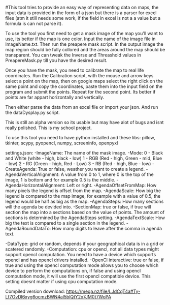 #This tool tries to provide an easy way of representing data on maps, the input data is provided in the form of a json but there is a parser for excel files (atm it still needs some work, if the field in excel is not a a value but a formula is can not parse it). 

To use the tool you first need to get a mask image of the map you'll want to use, its better if the map is one color. Input the name of the image file in ImageName.txt. Then run the preapere mask script. In the output image the map region should be fully collored and the areas around the map should be transparent. You can tweak the Inverse and Threashold values in PreapereMask.py till you have the desired result.

Once you have the mask, you need to calibrate the map to real life coordinates. Run the Calibration script, with the mouse and arrow keys select a point on the map, then on google maps select the right click on the same point and copy the coordinates, paste them into the input field on the program and submit the points. Repeat for the second point. Its better if points are far appart horizontally and vertically.

Then either parse the data from an excel file or import your json. And run the dataDysplay.py script. 

This is still an alpha version so its usable but may have alot of bugs and isnt really polished. This is my school project.

To use this tool you need to have python installed and these libs: pillow, tkinter, scypy, pyopencl, numpy, screeninfo, openpyxl

settings.json:
-ImageName: The name of the mask image.
-Mode:
    0 - Black and White (white - high, black - low)
    1 - RGB (Red - high, Green - mid, Blue - low)
    2 - RG (Green - high, Red - Low)
    3 - RB (Red - high, Blue - low)
-CreateAgenda: True or false, weather you want to create a legend.
-AgendaVerticalAlignment: A value from 0 to 1, where 0 is the top of the image, 1 is bottom and for example 0.5 is the middle.
-AgendaHorizontalAlignment: Left or right.
-AgendaOffsetFromMap: How many pixels the legend is offset from the map.
-AgendaScale: How big the legend is compared to the map image, for example with a value of 0.5, the legend would be half as big as the map.
-AgendaSteps: How many sections will the agenda be devided into.
-SectionMap: true or false, if true will section the map into a sections based on the value of points. The amount of sections is determined by the AgendaSteps setting.
-AgendaTextScale: How big the text is compared to a single section in the legend.
-AgendaRoundDataTo: How many digits to leave after the comma in agenda text.

-DataType: grid or random, depends if your geographical data is in a grid or scatered randomly.
-Computation: cpu or opencl, not all data types might support opencl computation. You need to have a device which supports opencl and has opencl drivers installed.
-OpenCl interactive: true or false, if true and using the opencl computation mode allows you to choose which device to perform the computations on, if false and using opencl computation mode, it will use the first opencl compatible device. This setting doesnt matter if using cpu computation mode.

Compiled version download: https://mega.nz/file/LJdCgT4a#Ty-Lf7OvDl6xyg6ocmzBWN4al5blQtY2x7JM0t7WoPA
